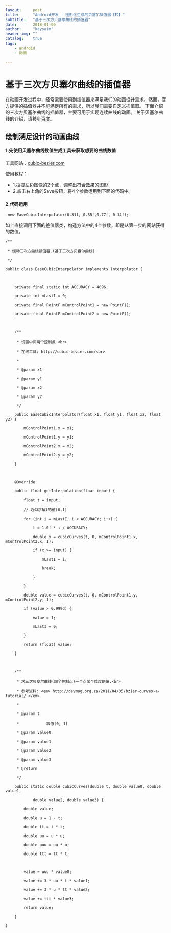 ```yaml
---
layout:     post
title:      "Android开发 - 图形化生成的贝塞尔插值器【转】"
subtitle:   "基于三次方贝塞尔曲线的插值器"
date:       2018-01-09
author:     "keysaim"
header-img: ""
catalog:    true
tags:
    - android
    - 动画

---
```


# 基于三次方贝塞尔曲线的插值器

在动画开发过程中，经常需要使用到插值器来满足我们的动画设计需求。然而，官方提供的插值器并不能满足所有的需求，所以我们需要自定义插值器。
下面介绍的三次方贝塞尔曲线的插值器，主要可用于实现连续曲线的动画。
关于贝塞尔曲线的介绍，请移步[百度](https://www.baidu.com/)。

## 绘制满足设计的动画曲线
#### 1.先使用贝塞尔曲线数值生成工具来获取想要的曲线数值
工具网站：[cubic-bezier.com](http://cubic-bezier.com/#.17,.67,.83,.67)

使用教程：
* 1.拉拽左边图像的2个点，调整出符合效果的图形
* 2.点击右上角的Save按钮，将4个参数运用到下面的代码中。
[](https://images0.cnblogs.com/blog2015/669482/201503/301038387643060.png)
[](https://images0.cnblogs.com/blog2015/669482/201503/301039079825352.png)


#### 2.代码运用
```
 new EaseCubicInterpolator(0.31f, 0.85f,0.77f, 0.14f);

```
如上直接调用下面的差值器类，构造方法中的4个参数，即是从第一步的网站获得的数值。
```
/**

 * 缓动三次方曲线插值器.(基于三次方贝塞尔曲线)

 */

public class EaseCubicInterpolator implements Interpolator {



    private final static int ACCURACY = 4096;

    private int mLastI = 0;

    private final PointF mControlPoint1 = new PointF();

    private final PointF mControlPoint2 = new PointF();



    /**

     * 设置中间两个控制点.<br>

     * 在线工具: http://cubic-bezier.com/<br>

     * 

     * @param x1

     * @param y1

     * @param x2

     * @param y2

     */

    public EaseCubicInterpolator(float x1, float y1, float x2, float y2) {

        mControlPoint1.x = x1;

        mControlPoint1.y = y1;

        mControlPoint2.x = x2;

        mControlPoint2.y = y2;

    }



    @Override

    public float getInterpolation(float input) {

        float t = input;

        // 近似求解t的值[0,1]

        for (int i = mLastI; i < ACCURACY; i++) {

            t = 1.0f * i / ACCURACY;

            double x = cubicCurves(t, 0, mControlPoint1.x, mControlPoint2.x, 1);

            if (x >= input) {

                mLastI = i;

                break;

            }

        }

        double value = cubicCurves(t, 0, mControlPoint1.y, mControlPoint2.y, 1);

        if (value > 0.999d) {

            value = 1;

            mLastI = 0;

        }

        return (float) value;

    }



    /**

     * 求三次贝塞尔曲线(四个控制点)一个点某个维度的值.<br>

     * 参考资料: <em> http://devmag.org.za/2011/04/05/bzier-curves-a-tutorial/ </em>

     * 

     * @param t

     *            取值[0, 1]

     * @param value0

     * @param value1

     * @param value2

     * @param value3

     * @return

     */

    public static double cubicCurves(double t, double value0, double value1,

            double value2, double value3) {

        double value;

        double u = 1 - t;

        double tt = t * t;

        double uu = u * u;

        double uuu = uu * u;

        double ttt = tt * t;



        value = uuu * value0;

        value += 3 * uu * t * value1;

        value += 3 * u * tt * value2;

        value += ttt * value3;

        return value;

    }

}
```


